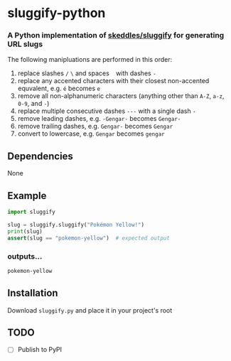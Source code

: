 # sluggify-python
### A Python implementation of [skeddles/sluggify](https://github.com/skeddles/sluggify) for generating URL slugs

The following manipluations are performed in this order:
1. replace slashes `/` `\` and spaces ` ` with dashes `-`
2. replace any accented characters with their closest non-accented equvalent, e.g. `é` becomes `e`
3. remove all non-alphanumeric characters (anything other than `A-Z`, `a-z`, `0-9`, and `-`)
4. replace multiple consecutive dashes `---` with a single dash `-`
5. remove leading dashes, e.g. `-Gengar-` becomes `Gengar-`
6. remove trailing dashes, e.g. `Gengar-` becomes `Gengar`
7. convert to lowercase, e.g. `Gengar` becomes `gengar`

## Dependencies
None

## Example
```python
import sluggify

slug = sluggify.sluggify("Pokémon Yellow!")
print(slug)
assert(slug == "pokemon-yellow")  # expected output
```
### outputs...
```txt
pokemon-yellow
```

## Installation
Download `sluggify.py` and place it in your project's root

## TODO
- [ ] Publish to PyPI
